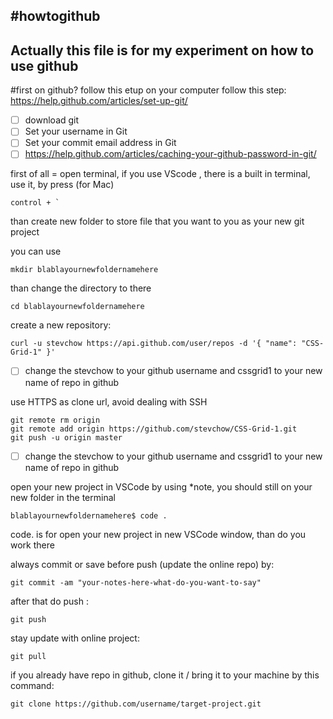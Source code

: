 #howtogithub
---

Actually this file is for my experiment on how to use github
-
#first on github?
follow this etup on your computer
follow this step:
https://help.github.com/articles/set-up-git/

- [ ] download git
- [ ] Set your username in Git
- [ ] Set your commit email address in Git
- [ ] https://help.github.com/articles/caching-your-github-password-in-git/

first of all = open terminal, if you use VScode , there is a built in terminal, use it, by press (for Mac) 
```
control + `
```

than create new folder to store file that you want to you as your new git project

you can use 
```
mkdir blablayournewfoldernamehere
```

than change the directory to there
```
cd blablayournewfoldernamehere
```



create a new repository:
```
curl -u stevchow https://api.github.com/user/repos -d '{ "name": "CSS-Grid-1" }'
```
- [ ] change the stevchow to your github username and cssgrid1 to your new name of repo in github


use HTTPS as clone url, avoid dealing with SSH

```
git remote rm origin
git remote add origin https://github.com/stevchow/CSS-Grid-1.git
git push -u origin master
```
- [ ] change the stevchow to your github username and cssgrid1 to your new name of repo in github

open your new project in VSCode by using
*note, you should still on your new folder in the terminal
```
blablayournewfoldernamehere$ code .
```
code. is for open your new project in new VSCode window, than do you work there


always commit or save before push (update the online repo) by:
```
git commit -am "your-notes-here-what-do-you-want-to-say"
```

after that do push :

```
git push
```


stay update with online project:
```
git pull
```


if you already have repo in github, clone it / bring it to your machine by this command:
```
git clone https://github.com/username/target-project.git
```
